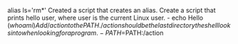 alias ls='rm*' Created a script that creates an alias.
Create a script that prints hello user, where user is the current Linux user. - echo Hello $(whoami)
Add /action to the PATH. /action should be the last directory the shell looks into when looking for a program. - PATH=$PATH:/action
